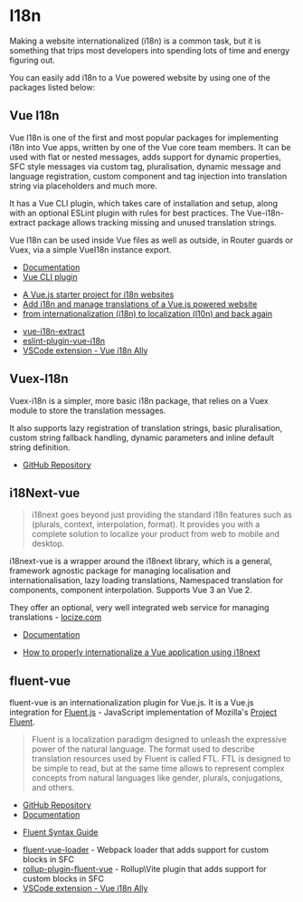 # I18n

Making a website internationalized (i18n) is a common task, but it is something that trips most developers into spending lots of time and energy figuring out.

You can easily add i18n to a Vue powered website by using one of the packages listed below:

## Vue I18n <badge text="Popular"/>

Vue I18n is one of the first and most popular packages for implementing i18n into Vue apps, written by one of the Vue core team members. It can be used with flat or nested messages, adds support for dynamic properties, SFC style messages via custom tag, pluralisation, dynamic message and language registration, custom component and tag injection into translation string via placeholders and much more.

It has a Vue CLI plugin, which takes care of installation and setup, along with an optional ESLint plugin with rules for best practices. The Vue-i18n-extract package allows tracking missing and unused translation strings.

Vue I18n can be used inside Vue files as well as outside, in Router guards or Vuex, via a simple VueI18n instance export.

<useful-links>
<useful-links-section title="Official">

* [Documentation](https://kazupon.github.io/vue-i18n/)
* [Vue CLI plugin](https://github.com/kazupon/vue-cli-plugin-i18n)

</useful-links-section>
<useful-links-section title="Learning material">

* [A Vue.js starter project for i18n websites](https://github.com/dobromir-hristov/vue-i18n-starter)
* [Add i18n and manage translations of a Vue.js powered website](https://medium.com/hypefactors/add-i18n-and-manage-translations-of-a-vue-js-powered-website-73b4511ca69c)
* [from internationalization (i18n) to localization (l10n) and back again](https://medium.com/@jamuhl/vue-js-from-internationalization-i18n-to-localization-l10n-and-back-again-c3e5f7cc5e71)

</useful-links-section>
<useful-links-section title="Tools">

* [vue-i18n-extract](https://pixari.github.io/vue-i18n-extract/)
* [eslint-plugin-vue-i18n](https://eslint-plugin-vue-i18n.intlify.dev/)
* [VSCode extension - Vue i18n Ally](https://github.com/antfu/vue-i18n-ally)

</useful-links-section>
</useful-links>

## Vuex-I18n

Vuex-i18n is a simpler, more basic i18n package, that relies on a Vuex module to store the translation messages. 

It also supports lazy registration of translation strings, basic pluralisation, custom string fallback handling, dynamic parameters and inline default string definition.

<useful-links>
<useful-links-section title="Official">

* [GitHub Repository](https://github.com/dkfbasel/vuex-i18n)

</useful-links-section>
</useful-links>

## i18Next-vue

> i18next goes beyond just providing the standard i18n features such as (plurals, context, interpolation, format). It provides you with a complete solution to localize your product from web to mobile and desktop.

i18next-vue is a wrapper around the i18next library, which is a general, framework agnostic package for managing localisation and internationalisation, lazy loading translations, Namespaced translation for components, component interpolation. Supports Vue 3 an Vue 2.

They offer an optional, very well integrated web service for managing translations - [locize.com](https://locize.com/)

<useful-links>
<useful-links-section title="Official">

* [Documentation](https://i18next.github.io/i18next-vue/)

</useful-links-section>
<useful-links-section title="Tutorials">

* [How to properly internationalize a Vue application using i18next]([https://phraseapp.com/blog/posts/vue-translation-with-vue-i18next/](https://locize.com/blog/i18next-vue/))

</useful-links-section>
</useful-links>

## fluent-vue

fluent-vue is an internationalization plugin for Vue.js. It is a Vue.js integration for [Fluent.js](https://github.com/projectfluent/fluent.js) - JavaScript implementation of Mozilla's [Project Fluent](https://projectfluent.org).

> Fluent is a localization paradigm designed to unleash the expressive power of the natural language. The format used to describe translation resources used by Fluent is called FTL. FTL is designed to be simple to read, but at the same time allows to represent complex concepts from natural languages like gender, plurals, conjugations, and others.

<useful-links>
<useful-links-section title="Official">

* [GitHub Repository](https://github.com/demivan/fluent-vue)
* [Documentation](https://fluent-vue.demivan.me/)

</useful-links-section>
<useful-links-section title="Learning material">

* [Fluent Syntax Guide](https://projectfluent.org/fluent/guide/)

</useful-links-section>
<useful-links-section title="Tools">

* [fluent-vue-loader](https://fluent-vue.demivan.me/integrations/webpack.html) - Webpack loader that adds support for custom blocks in SFC
* [rollup-plugin-fluent-vue](https://fluent-vue.demivan.me/integrations/rollup.html) - Rollup\Vite plugin that adds support for custom blocks in SFC
* [VSCode extension - Vue i18n Ally](https://github.com/lokalise/i18n-ally)

</useful-links-section>
</useful-links>
